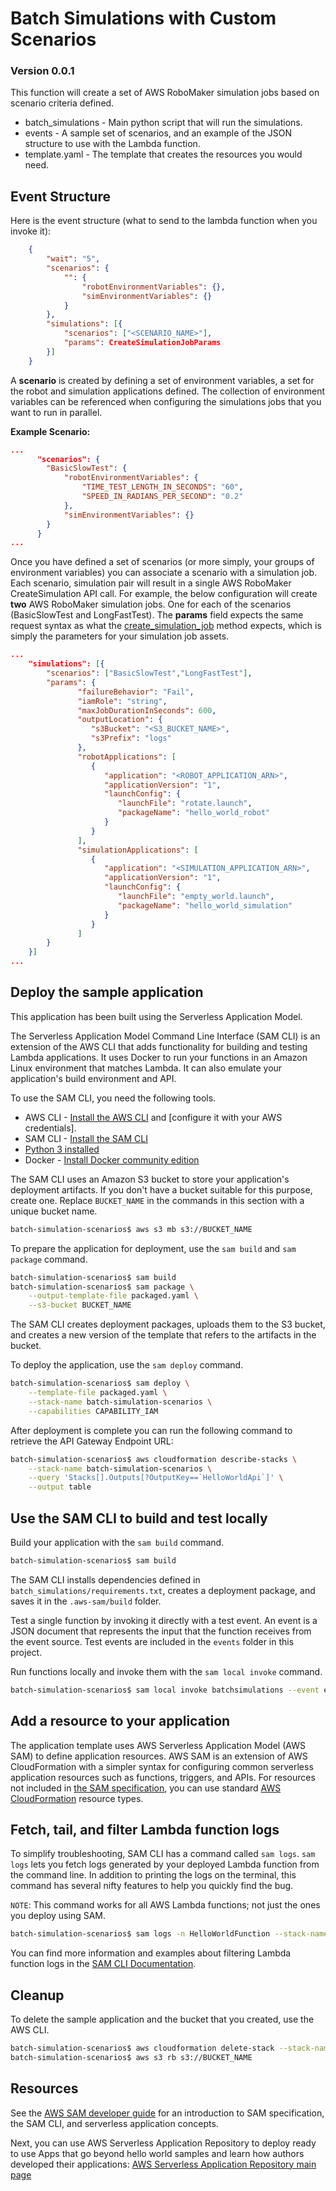 # Batch Simulations with Custom Scenarios
### Version 0.0.1

This function will create a set of AWS RoboMaker simulation jobs based on scenario criteria defined.

- batch_simulations - Main python script that will run the simulations.
- events - A sample set of scenarios, and an example of the JSON structure to use with the Lambda function.
- template.yaml - The template that creates the resources you would need.

## Event Structure

Here is the event structure (what to send to the lambda function when you invoke it):

```json
    {
        "wait": "5",
        "scenarios": {
            "": {
                "robotEnvironmentVariables": {},
                "simEnvironmentVariables": {}
            }
        },
        "simulations": [{
            "scenarios": ["<SCENARIO_NAME>"],
            "params": CreateSimulationJobParams
        }]
    }
```

A **scenario** is created by defining a set of environment variables, a set for the robot and simulation applications defined. The collection of environment variables can be referenced when configuring the simulations jobs that you want to run in parallel. 

**Example Scenario:**
```json
...
      "scenarios": {
        "BasicSlowTest": {
            "robotEnvironmentVariables": {
                "TIME_TEST_LENGTH_IN_SECONDS": "60",
                "SPEED_IN_RADIANS_PER_SECOND": "0.2"
            },
            "simEnvironmentVariables": {}
        }
      }
...
```

Once you have defined a set of scenarios (or more simply, your groups of environment variables) you can associate a scenario with a simulation job. Each scenario, simulation pair will result in a single AWS RoboMaker CreateSimulation API call. For example, the below configuration will create **two** AWS RoboMaker simulation jobs. One for each of the scenarios (BasicSlowTest and LongFastTest). The **params** field expects the same request syntax as what the [create_simulation_job](https://boto3.amazonaws.com/v1/documentation/api/latest/reference/services/robomaker.html#RoboMaker.Client.create_simulation_job) method expects, which is simply the parameters for your simulation job assets. 

```json
...
    "simulations": [{
        "scenarios": ["BasicSlowTest","LongFastTest"],
        "params": {
               "failureBehavior": "Fail",
               "iamRole": "string",
               "maxJobDurationInSeconds": 600,
               "outputLocation": { 
                  "s3Bucket": "<S3_BUCKET_NAME>",
                  "s3Prefix": "logs"
               },
               "robotApplications": [ 
                  { 
                     "application": "<ROBOT_APPLICATION_ARN>",
                     "applicationVersion": "1",
                     "launchConfig": { 
                        "launchFile": "rotate.launch",
                        "packageName": "hello_world_robot"
                     }
                  }
               ],
               "simulationApplications": [ 
                  { 
                     "application": "<SIMULATION_APPLICATION_ARN>",
                     "applicationVersion": "1",
                     "launchConfig": { 
                        "launchFile": "empty_world.launch",
                        "packageName": "hello_world_simulation"
                     }
                  }
               ]
        }
    }]
...
```

## Deploy the sample application

This application has been built using the Serverless Application Model. 

The Serverless Application Model Command Line Interface (SAM CLI) is an extension of the AWS CLI that adds functionality for building and testing Lambda applications. It uses Docker to run your functions in an Amazon Linux environment that matches Lambda. It can also emulate your application's build environment and API.

To use the SAM CLI, you need the following tools.

* AWS CLI - [Install the AWS CLI](https://docs.aws.amazon.com/cli/latest/userguide/cli-chap-install.html) and [configure it with your AWS credentials].
* SAM CLI - [Install the SAM CLI](https://docs.aws.amazon.com/serverless-application-model/latest/developerguide/serverless-sam-cli-install.html)
* [Python 3 installed](https://www.python.org/downloads/)
* Docker - [Install Docker community edition](https://hub.docker.com/search/?type=edition&offering=community)

The SAM CLI uses an Amazon S3 bucket to store your application's deployment artifacts. If you don't have a bucket suitable for this purpose, create one. Replace `BUCKET_NAME` in the commands in this section with a unique bucket name.

```bash
batch-simulation-scenarios$ aws s3 mb s3://BUCKET_NAME
```

To prepare the application for deployment, use the `sam build` and `sam package` command.

```bash
batch-simulation-scenarios$ sam build
batch-simulation-scenarios$ sam package \
    --output-template-file packaged.yaml \
    --s3-bucket BUCKET_NAME
```

The SAM CLI creates deployment packages, uploads them to the S3 bucket, and creates a new version of the template that refers to the artifacts in the bucket. 

To deploy the application, use the `sam deploy` command.

```bash
batch-simulation-scenarios$ sam deploy \
    --template-file packaged.yaml \
    --stack-name batch-simulation-scenarios \
    --capabilities CAPABILITY_IAM
```

After deployment is complete you can run the following command to retrieve the API Gateway Endpoint URL:

```bash
batch-simulation-scenarios$ aws cloudformation describe-stacks \
    --stack-name batch-simulation-scenarios \
    --query 'Stacks[].Outputs[?OutputKey==`HelloWorldApi`]' \
    --output table
``` 

## Use the SAM CLI to build and test locally

Build your application with the `sam build` command.

```bash
batch-simulation-scenarios$ sam build
```

The SAM CLI installs dependencies defined in `batch_simulations/requirements.txt`, creates a deployment package, and saves it in the `.aws-sam/build` folder.

Test a single function by invoking it directly with a test event. An event is a JSON document that represents the input that the function receives from the event source. Test events are included in the `events` folder in this project.

Run functions locally and invoke them with the `sam local invoke` command.

```bash
batch-simulation-scenarios$ sam local invoke batchsimulations --event events/event.json
```

## Add a resource to your application
The application template uses AWS Serverless Application Model (AWS SAM) to define application resources. AWS SAM is an extension of AWS CloudFormation with a simpler syntax for configuring common serverless application resources such as functions, triggers, and APIs. For resources not included in [the SAM specification](https://github.com/awslabs/serverless-application-model/blob/master/versions/2016-10-31.md), you can use standard [AWS CloudFormation](https://docs.aws.amazon.com/AWSCloudFormation/latest/UserGuide/aws-template-resource-type-ref.html) resource types.

## Fetch, tail, and filter Lambda function logs

To simplify troubleshooting, SAM CLI has a command called `sam logs`. `sam logs` lets you fetch logs generated by your deployed Lambda function from the command line. In addition to printing the logs on the terminal, this command has several nifty features to help you quickly find the bug.

`NOTE`: This command works for all AWS Lambda functions; not just the ones you deploy using SAM.

```bash
batch-simulation-scenarios$ sam logs -n HelloWorldFunction --stack-name batch-simulation-scenarios --tail
```

You can find more information and examples about filtering Lambda function logs in the [SAM CLI Documentation](https://docs.aws.amazon.com/serverless-application-model/latest/developerguide/serverless-sam-cli-logging.html).

## Cleanup

To delete the sample application and the bucket that you created, use the AWS CLI.

```bash
batch-simulation-scenarios$ aws cloudformation delete-stack --stack-name batch-simulation-scenarios
batch-simulation-scenarios$ aws s3 rb s3://BUCKET_NAME
```
## Resources

See the [AWS SAM developer guide](https://docs.aws.amazon.com/serverless-application-model/latest/developerguide/what-is-sam.html) for an introduction to SAM specification, the SAM CLI, and serverless application concepts.

Next, you can use AWS Serverless Application Repository to deploy ready to use Apps that go beyond hello world samples and learn how authors developed their applications: [AWS Serverless Application Repository main page](https://aws.amazon.com/serverless/serverlessrepo/)
